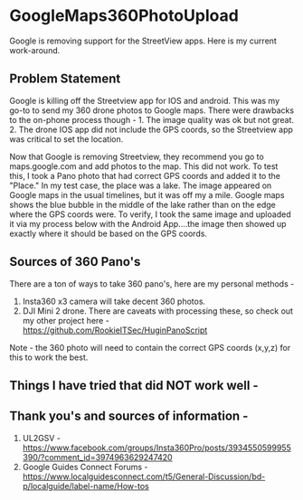 # GoogleMaps360PhotoUpload
Google is removing support for the StreetView apps.  Here is my current work-around.


## Problem Statement
Google is killing off the Streetview app for IOS and android.  This was my go-to to send my 360 drone photos to Google maps.  There were drawbacks to the on-phone process though - 1. The image quality was ok but not great.  2. The drone IOS app did not include the GPS coords, so the Streetview app was critical to set the location.  

Now that Google is removing Streetview, they recommend you go to maps.google.com and add photos to the map.  This did not work.  To test this, I took a Pano photo that had correct GPS coords and added it to the "Place."  In my test case, the place was a lake.  The image appeared on Google maps in the usual timelines, but it was off my a mile.  Google maps shows the blue bubble in the middle of the lake rather than on the edge where the GPS coords were.  To verify, I took the same image and uploaded it via my process below with the Android App....the image then showed up exactly where it should be based on the GPS coords.  



## Sources of 360 Pano's
There are a ton of ways to take 360 pano's, here are my personal methods - 
1. Insta360 x3 camera will take decent 360 photos.
2. DJI Mini 2 drone.  There are caveats with processing these, so check out my other project here - https://github.com/RookieITSec/HuginPanoScript

Note - the 360 photo will need to contain the correct GPS coords (x,y,z) for this to work the best.  



## Things I have tried that did NOT work well - 



## Thank you's and sources of information - 
1. UL2GSV - https://www.facebook.com/groups/Insta360Pro/posts/3934550599955390/?comment_id=3974963629247420
2. Google Guides Connect Forums - https://www.localguidesconnect.com/t5/General-Discussion/bd-p/localguide/label-name/How-tos

